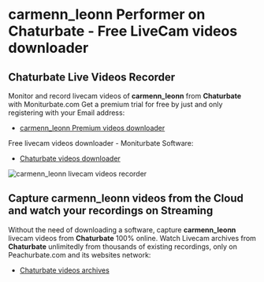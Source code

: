 # carmenn_leonn Performer on Chaturbate - Free LiveCam videos downloader

## Chaturbate Live Videos Recorder

Monitor and record livecam videos of **carmenn_leonn** from **Chaturbate** with Moniturbate.com
Get a premium trial for free by just and only registering with your Email address:
* [carmenn_leonn Premium videos downloader](https://moniturbate.com/request-demo-licence-key.html)

Free livecam videos downloader - Moniturbate Software:
* [Chaturbate videos downloader](https://moniturbate.com/moniturbate-download-software.html)

![carmenn_leonn livecam videos recorder](https://peachurnet.com/templates/moniturbate-software.png)


## Capture carmenn_leonn videos from the Cloud and watch your recordings on Streaming

Without the need of downloading a software, capture **carmenn_leonn** livecam videos from **Chaturbate** 100% online.
Watch Livecam archives from **Chaturbate** unlimitedly from thousands of existing recordings, only on Peachurbate.com and its websites network:
* [Chaturbate videos archives](https://peachurnet.com/)